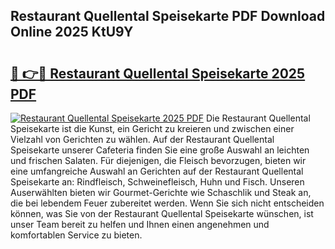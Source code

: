 ## Restaurant Quellental Speisekarte PDF Download Online 2025 KtU9Y

# <h2><a href="http://gc7qqr.nevu.top/?p=Restaurant+Quellental+Speisekarte">🔗 👉🔴 Restaurant Quellental Speisekarte 2025 PDF</a></h2>

[![Restaurant Quellental Speisekarte 2025 PDF](https://i.imgur.com/dBaPXMq.png)](http://gc7qqr.nevu.top/?p=Restaurant+Quellental+Speisekarte)
Die Restaurant Quellental Speisekarte ist die Kunst, ein Gericht zu kreieren und zwischen einer Vielzahl von Gerichten zu wählen. Auf der Restaurant Quellental Speisekarte unserer Cafeteria finden Sie eine große Auswahl an leichten und frischen Salaten. Für diejenigen, die Fleisch bevorzugen, bieten wir eine umfangreiche Auswahl an Gerichten auf der Restaurant Quellental Speisekarte an: Rindfleisch, Schweinefleisch, Huhn und Fisch. Unseren Auserwählten bieten wir Gourmet-Gerichte wie Schaschlik und Steak an, die bei lebendem Feuer zubereitet werden. Wenn Sie sich nicht entscheiden können, was Sie von der Restaurant Quellental Speisekarte wünschen, ist unser Team bereit zu helfen und Ihnen einen angenehmen und komfortablen Service zu bieten.
